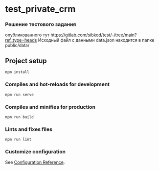 # test_private_crm


### Решение тестового задания
опубликованного тут https://gitlab.com/sibkod/test/-/tree/main?ref_type=heads
Исходный файл с данными data.json находится в папке public/data/

## Project setup
```
npm install
```

### Compiles and hot-reloads for development
```
npm run serve
```

### Compiles and minifies for production
```
npm run build
```

### Lints and fixes files
```
npm run lint
```

### Customize configuration
See [Configuration Reference](https://cli.vuejs.org/config/).

